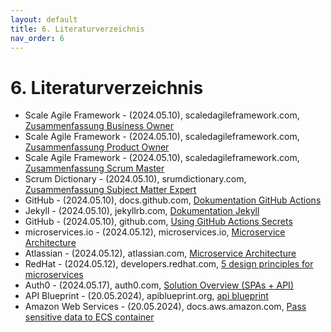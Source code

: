 ```yaml
---
layout: default
title: 6. Literaturverzeichnis 
nav_order: 6
---
```


# 6. Literaturverzeichnis

- Scale Agile Framework - (2024.05.10), scaledagileframework.com, [Zusammenfassung Business Owner](https://scaledagileframework.com/business-owners/)
- Scale Agile Framework - (2024.05.10), scaledagileframework.com, [Zusammenfassung Product Owner](https://scaledagileframework.com/product-owner/)
- Scale Agile Framework - (2024.05.10), scaledagileframework.com, [Zusammenfassung Scrum Master](https://scaledagileframework.com/scrum-master-team-coach/)
- Scrum Dictionary - (2024.05.10), srumdictionary.com, [Zusammenfassung Subject Matter Expert](https://scrumdictionary.com/term/subject-matter-expert-sme/)
- GitHub - (2024.05.10), docs.github.com, [Dokumentation GitHub Actions](https://docs.github.com/en/actions)
- Jekyll - (2024.05.10), jekyllrb.com, [Dokumentation Jekyll](https://jekyllrb.com/docs/)
- GitHub - (2024.05.10), github.com, [Using GitHub Actions Secrets](https://docs.github.com/en/actions/security-guides/using-secrets-in-github-actions)
- microservices.io - (2024.05.12), microservices.io, [Microservice Architecture](https://microservices.io/)
- Atlassian - (2024.05.12), atlassian.com, [Microservice Architecture](https://www.atlassian.com/microservices/microservices-architecture)
- RedHat - (2024.05.12), developers.redhat.com, [5 design principles for microservices](https://developers.redhat.com/articles/2022/01/11/5-design-principles-microservices#)
- Auth0 - (2024.05.17), auth0.com, [Solution Overview (SPAs + API)](https://auth0.com/docs/get-started/architecture-scenarios/spa-api/part-1)
- API Blueprint - (20.05.2024), apiblueprint.org, [api blueprint](https://apiblueprint.org/)
- Amazon Web Services - (20.05.2024), docs.aws.amazon.com, [Pass sensitive data to ECS container](https://docs.aws.amazon.com/AmazonECS/latest/developerguide/specifying-sensitive-data.html)
